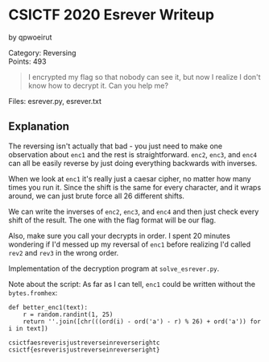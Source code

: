 # CSICTF 2020 Esrever Writeup
by qpwoeirut

Category: Reversing<br>
Points: 493

> I encrypted my flag so that nobody can see it, but now I realize I don't know how to decrypt it. Can you help me?

Files: esrever.py, esrever.txt

## Explanation
The reversing isn't actually that bad - you just need to make one observation about `enc1` and the rest is straightforward.
`enc2`, `enc3`, and `enc4` can all be easily reverse by just doing everything backwards with inverses.

When we look at `enc1` it's really just a caesar cipher, no matter how many times you run it.
Since the shift is the same for every character, and it wraps around, we can just brute force all 26 different shifts.

We can write the inverses of `enc2`, `enc3`, and `enc4` and then just check every shift of the result.
The one with the flag format will be our flag.

Also, make sure you call your decrypts in order.
I spent 20 minutes wondering if I'd messed up my reversal of `enc1` before realizing I'd called `rev2` and `rev3` in the wrong order.

Implementation of the decryption program at `solve_esrever.py`.

Note about the script: As far as I can tell, `enc1` could be written without the `bytes.fromhex`:
```
def better_enc1(text):
    r = random.randint(1, 25)
    return ''.join([chr(((ord(i) - ord('a') - r) % 26) + ord('a')) for i in text])
```

`csictfaesreverisjustreverseinreverserightc`
`csictf{esreverisjustreverseinreverseright}`